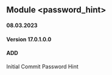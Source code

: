 ## Module <password_hint>

#### 08.03.2023
#### Version 17.0.1.0.0
#### ADD
Initial Commit  Password Hint 





